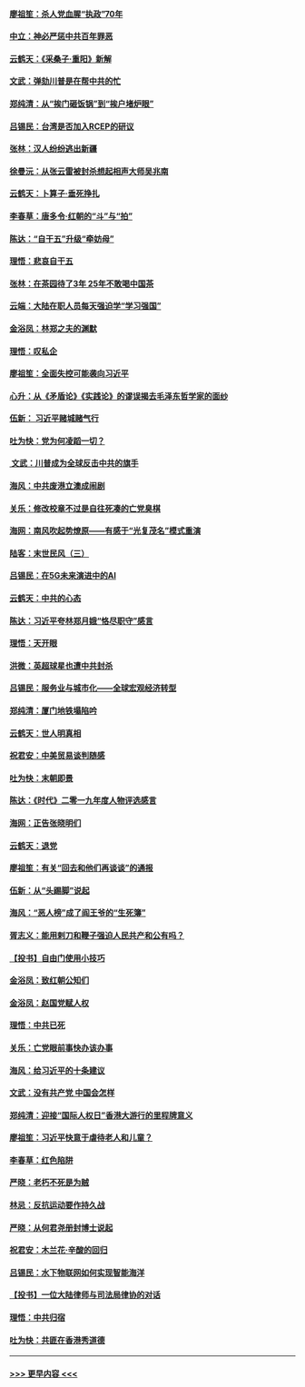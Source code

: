 #### [廖祖笙：杀人党血腥“执政”70年](../pages/nsc993/n11745144.md?t=12260044) 
#### [中立：神必严惩中共百年罪恶](../pages/nsc993/n11744970.md?t=12260044) 
#### [云鹤天：《采桑子‧重阳》新解](../pages/nsc993/n11744948.md?t=12260044) 
#### [文武：弹劾川普是在帮中共的忙](../pages/nsc993/n11744758.md?t=12260044) 
#### [郑纯清：从“挨门砸饭锅”到“挨户堵炉眼”](../pages/nsc993/n11744745.md?t=12260044) 
#### [吕锡民：台湾是否加入RCEP的研议](../pages/nsc993/n11744701.md?t=12260044) 
#### [张林：汉人纷纷逃出新疆](../pages/nsc993/n11743530.md?t=12260044) 
#### [徐曼沅：从张云雷被封杀想起相声大师吴兆南](../pages/nsc993/n11741816.md?t=12260044) 
#### [云鹤天：卜算子‧垂死挣扎](../pages/nsc993/n11739956.md?t=12260044) 
#### [李春草：唐多令‧红朝的“斗”与“拍”](../pages/nsc993/n11739830.md?t=12260044) 
#### [陈达：“自干五”升级“牵妨母”](../pages/nsc993/n11739724.md?t=12260044) 
#### [理悟：悲哀自干五](../pages/nsc993/n11739547.md?t=12260044) 
#### [张林：在茶园待了3年 25年不敢喝中国茶](../pages/nsc993/n11739240.md?t=12260044) 
#### [云端：大陆在职人员每天强迫学“学习强国”](../pages/nsc993/n11738735.md?t=12260044) 
#### [金浴凤：林郑之夫的渊默](../pages/nsc993/n11737735.md?t=12260044) 
#### [理悟：叹私企](../pages/nsc993/n11737715.md?t=12260044) 
#### [廖祖笙：全面失控可能袭向习近平](../pages/nsc993/n11737704.md?t=12260044) 
#### [心升：从《矛盾论》《实践论》的谬误揭去毛泽东哲学家的面纱](../pages/nsc993/n11736962.md?t=12260044) 
#### [伍新： 习近平赌城赌气行](../pages/nsc993/n11736929.md?t=12260044) 
#### [吐为快：党为何凌蹈一切？](../pages/nsc993/n11736915.md?t=12260044) 
#### [ 文武：川普成为全球反击中共的旗手](../pages/nsc993/n11736882.md?t=12260044) 
#### [海风：中共废港立澳成闹剧](../pages/nsc993/n11735857.md?t=12260044) 
#### [关乐：修改校章不过是自往死凑的亡党臭棋](../pages/nsc993/n11735097.md?t=12260044) 
#### [海网：南风吹起势燎原——有感于“光复茂名”模式重演](../pages/nsc993/n11732308.md?t=12260044) 
#### [陆客：末世民风（三）](../pages/nsc993/n11732211.md?t=12260044) 
#### [吕锡民：在5G未来演进中的AI](../pages/nsc993/n11730010.md?t=12260044) 
#### [云鹤天：中共的心态](../pages/nsc993/n11729906.md?t=12260044) 
#### [陈达：习近平夸林郑月娥“恪尽职守”感言](../pages/nsc993/n11729881.md?t=12260044) 
#### [理悟：天开眼](../pages/nsc993/n11729699.md?t=12260044) 
#### [洪微：英超球星也遭中共封杀](../pages/nsc993/n11727243.md?t=12260044) 
#### [吕锡民：服务业与城市化——全球宏观经济转型](../pages/nsc993/n11725845.md?t=12260044) 
#### [郑纯清：厦门地铁塌陷吟](../pages/nsc993/n11725813.md?t=12260044) 
#### [云鹤天：世人明真相](../pages/nsc993/n11725621.md?t=12260044) 
#### [祝君安：中美贸易谈判随感](../pages/nsc993/n11725609.md?t=12260044) 
#### [吐为快：末朝即景](../pages/nsc993/n11723365.md?t=12260044) 
#### [陈达：《时代》二零一九年度人物评选感言](../pages/nsc993/n11723337.md?t=12260044) 
#### [海网：正告张晓明们](../pages/nsc993/n11723228.md?t=12260044) 
#### [云鹤天：退党](../pages/nsc993/n11723056.md?t=12260044) 
#### [廖祖笙：有关“回去和他们再谈谈”的通报](../pages/nsc993/n11722442.md?t=12260044) 
#### [伍新：从“头踢脚”说起](../pages/nsc993/n11722429.md?t=12260044) 
#### [海风：“恶人榜”成了阎王爷的“生死簿”](../pages/nsc993/n11722272.md?t=12260044) 
#### [胥志义：能用剌刀和鞭子强迫人民共产和公有吗？](../pages/nsc993/n11720569.md?t=12260044) 
#### [【投书】自由门使用小技巧](../pages/nsc993/n11720180.md?t=12260044) 
#### [金浴凤：致红朝公知们](../pages/nsc993/n11720563.md?t=12260044) 
#### [金浴凤：赵国党赋人权](../pages/nsc993/n11720533.md?t=12260044) 
#### [理悟：中共已死](../pages/nsc993/n11720233.md?t=12260044) 
#### [关乐：亡党眼前事快办该办事](../pages/nsc993/n11719160.md?t=12260044) 
#### [海风：给习近平的十条建议](../pages/nsc993/n11717616.md?t=12260044) 
#### [文武：没有共产党 中国会怎样](../pages/nsc993/n11717584.md?t=12260044) 
#### [郑纯清：迎接“国际人权日”香港大游行的里程牌意义](../pages/nsc993/n11717417.md?t=12260044) 
#### [廖祖笙：习近平快意于虐待老人和儿童？](../pages/nsc993/n11715313.md?t=12260044) 
#### [李春草：红色陷阱](../pages/nsc993/n11715029.md?t=12260044) 
#### [严晓：老朽不死是为贼](../pages/nsc993/n11712910.md?t=12260044) 
#### [林忌：反抗运动要作持久战](../pages/nsc993/n11712623.md?t=12260044) 
#### [严晓：从何君尧册封博士说起](../pages/nsc993/n11712465.md?t=12260044) 
#### [祝君安：木兰花·辛酸的回归](../pages/nsc993/n11712381.md?t=12260044) 
#### [吕锡民：水下物联网如何实现智能海洋](../pages/nsc993/n11711158.md?t=12260044) 
#### [【投书】一位大陆律师与司法局律协的对话](../pages/nsc993/n11709675.md?t=12260044) 
#### [理悟：中共归宿](../pages/nsc993/n11710059.md?t=12260044) 
#### [吐为快：共匪在香港秀道德](../pages/nsc993/n11709979.md?t=12260044) 

----
#### [ >>> 更早内容 <<< ](../indexes/nsc993-earlier.md)
